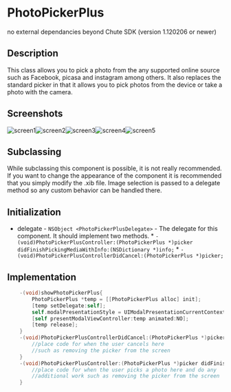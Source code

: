 PhotoPickerPlus
==============

no external dependancies beyond Chute SDK (version 1.120206 or newer)

Description
-----------

This class allows you to pick a photo from the any supported online source such as Facebook, picasa and instagram among others.  It also replaces the standard picker in that it allows you to pick photos from the device or take a photo with the camera.

Screenshots
-----------
![screen1](https://github.com/chute/photo-picker-plus/raw/master/iOS/PhotoPickerPlus/screenshots/screen1.png)![screen2](https://github.com/chute/photo-picker-plus/raw/master/iOS/PhotoPickerPlus/screenshots/screen2.png)![screen3](https://github.com/chute/photo-picker-plus/raw/master/iOS/PhotoPickerPlus/screenshots/screen3.png)![screen4](https://github.com/chute/photo-picker-plus/raw/master/iOS/PhotoPickerPlus/screenshots/screen4.png)![screen5](https://github.com/chute/photo-picker-plus/raw/master/iOS/PhotoPickerPlus/screenshots/screen5.png)

Subclassing
-----------

While subclassing this component is possible, it is not really recommended.  If you want to change the appearance of the component it is recommended that you simply modify the .xib file.  Image selection is passed to a delegate method so any custom behavior can be handled there.

Initialization
--------------

 *   delegate - `NSObject <PhotoPickerPlusDelegate>` - The delegate for this component.  It should implement two methods.
    *  `-(void)PhotoPickerPlusController:(PhotoPickerPlus *)picker didFinishPickingMediaWithInfo:(NSDictionary *)info;`
    *  `-(void)PhotoPickerPlusControllerDidCancel:(PhotoPickerPlus *)picker;`


Implementation
--------------


```objective-c
    -(void)showPhotoPickerPlus{
	    PhotoPickerPlus *temp = [[PhotoPickerPlus alloc] init];
	    [temp setDelegate:self];
	    self.modalPresentationStyle = UIModalPresentationCurrentContext;
	    [self presentModalViewController:temp animated:NO];
	    [temp release];
	}
	-(void)PhotoPickerPlusControllerDidCancel:(PhotoPickerPlus *)picker{
	    //place code for when the user cancels here
	    //such as removing the picker from the screen
	}
	-(void)PhotoPickerPlusController:(PhotoPickerPlus *)picker didFinishPickingMediaWithInfo:(NSDictionary *)info{
	    //place code for when the user picks a photo here and do any
	    //additional work such as removing the picker from the screen
	}
```
